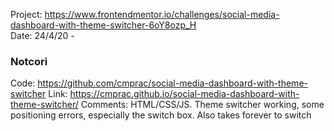 Project: https://www.frontendmentor.io/challenges/social-media-dashboard-with-theme-switcher-6oY8ozp_H  
Date: 24/4/20 - 

### Notcori 
Code: https://github.com/cmprac/social-media-dashboard-with-theme-switcher
Link: https://cmprac.github.io/social-media-dashboard-with-theme-switcher/
Comments: HTML/CSS/JS. Theme switcher working, some positioning errors, especially the switch box. Also takes forever to switch

